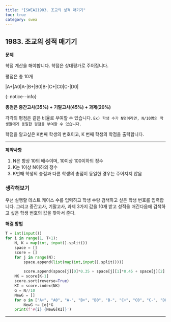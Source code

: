 ```yaml
---
title: "[SWEA]1983. 조교의 성적 매기기"
toc: true
category: swea
---
```


## 1983. 조교의 성적 매기기

**문제**

학점 계산을 해야합니다. 학점은 상대평가로 주어집니다. 

평점은 총 10개

|A+|A0|A-|B+|B0|B-|C+|C0|C-|D0|

{: notice--info}

**총점은 중간고사(35%) + 기말고사(45%) + 과제(20%)**

각각의 평점은 같은 비율로 부여할 수 있습니다.
`Ex) 학생 수가 N명이라면, N/10명의 학생들에게 동일한 평점을 부여할 수 있습니다.`

학점을 알고싶은 K번째 학생의 번호이고, K 번째 학생의 학점을 출력합니다.

---

**제약사항**

1. N은 항상 10의 배수이며, 10이상 100이하의 정수
2. K는 1이상 N이하의 정수
3. K번째 학생의 총점과 다른 학생의 총점이 동일한 경우는 주어지지 않음

### 생각해보기

우선 실행할 테스트 케이스 수를 입력하고 학생 수랑 검색하고 싶은 학생 번호를 입력합니다. 
그리고 중간고사, 기말고사, 과제 3가지 값을 10개 받고 성적을 매긴다음에 검색하고 싶은 학생 번호의 값을 찾아서 준다.



**해결 방법**

```python
T = int(input())
for i in range(1, T+1):
    N, K = map(int, input().split())
    space = []
    score = []
    for j in range(N):
        space.append(list(map(int,input().split())))
        
        score.append(space[j][0]*0.35 + space[j][1]*0.45 + space[j][2] * 0.2)   
    NK = score[K-1]
    score.sort(reverse=True)
    KI = score.index(NK)
    G = N//10
    NewG = []
    for o in ["A+", "A0", "A-", "B+", "B0", "B-", "C+", "C0", "C-", "D0"]:
        NewG += [o]*G
    print(f'#{i} {NewG[KI]}')
```

---